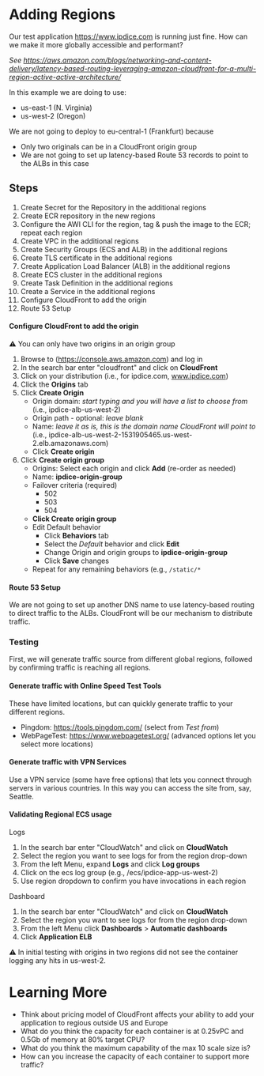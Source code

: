 # Adding Regions
Our test application https://www.ipdice.com is running just fine. How can we make it more globally accessible and performant?

*See https://aws.amazon.com/blogs/networking-and-content-delivery/latency-based-routing-leveraging-amazon-cloudfront-for-a-multi-region-active-active-architecture/*

In this example we are doing to use:
- us-east-1 (N. Virginia)
- us-west-2 (Oregon)

We are not going to deploy to eu-central-1 (Frankfurt) because
- Only two originals can be in a CloudFront origin group
- We are not going to set up latency-based Route 53 records to point to the ALBs in this case

## Steps
1. Create Secret for the Repository in the additional regions
2. Create ECR repository in the new regions
3. Configure the AWI CLI for the region, tag & push the image to the ECR; repeat each region
4. Create VPC in the additional regions
5. Create Security Groups (ECS and ALB) in the additional regions
6. Create TLS certificate in the additional regions
7. Create Application Load Balancer (ALB) in the additional regions
8. Create ECS cluster in the additional regions
9. Create Task Definition in the additional regions
10. Create a Service in the additional regions
11. Configure CloudFront to add the origin
12. Route 53 Setup

#### Configure CloudFront to add the origin
:warning: You can only have two origins in an origin group
1. Browse to (https://console.aws.amazon.com) and log in
2. In the search bar enter "cloudfront" and click on **CloudFront**
3. Click on your distribution (i.e., for ipdice.com, www.ipdice.com)
4. Click the **Origins** tab
5. Click **Create Origin**
    - Origin domain: *start typing and you will have a list to choose from* (i.e., ipdice-alb-us-west-2)
    - Origin path - optional: *leave blank*
    - Name:  *leave it as is, this is the domain name CloudFront will point to* (i.e., ipdice-alb-us-west-2-1531905465.us-west-2.elb.amazonaws.com)
    - Click **Create origin**
6. Click **Create origin group**
    - Origins: Select each origin and click **Add** (re-order as needed)
    - Name: **ipdice-origin-group**
    - Failover criteria (required)
      - 502
      - 503
      - 504
    - **Click Create origin group**
    - Edit Default behavior
      - Click **Behaviors** tab
      - Select the *Default* behavior and click **Edit**
      - Change Origin and origin groups to **ipdice-origin-group**
      - Click **Save** changes
    - Repeat for any remaining behaviors (e.g., `/static/*`

#### Route 53 Setup
We are not going to set up another DNS name to use latency-based routing to direct traffic to the ALBs. CloudFront will be our mechanism to distribute traffic.

### Testing
First, we will generate traffic source from different global regions, followed by confirming traffic is reaching all regions.

#### Generate traffic with Online Speed Test Tools
These have limited locations, but can quickly generate traffic to your different regions.
- Pingdom: https://tools.pingdom.com/ (select from *Test from*)
- WebPageTest: https://www.webpagetest.org/ (advanced options let you select more locations)

#### Generate traffic with VPN Services
Use a VPN service (some have free options) that lets you connect through servers in various countries. In this way you can access the site from, say, Seattle.

#### Validating Regional ECS usage
Logs
1. In the search bar enter "CloudWatch" and click on **CloudWatch**
2. Select the region you want to see logs for from the region drop-down
3. From the left Menu, expand **Logs** and click **Log groups**
4. Click on the ecs log group (e.g., /ecs/ipdice-app-us-west-2)
5. Use region dropdown to confirm you have invocations in each region

Dashboard
1. In the search bar enter "CloudWatch" and click on **CloudWatch**
2. Select the region you want to see logs for from the region drop-down
3. From the left Menu click **Dashboards** > **Automatic dashboards**
4. Click **Application ELB**

⚠️ In initial testing with origins in two regions did not see the container logging any hits in us-west-2.

# Learning More
- Think about pricing model of CloudFront affects your ability to add your application to regious outside US and Europe
- What do you think the capacity for each container is at 0.25vPC and 0.5Gb of memory at 80% target CPU?
- What do you think the maximum capability of the max 10 scale size is?
- How can you increase the capacity of each container to support more traffic?
